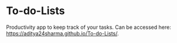 # To-do-Lists
Productivity app to keep track of your tasks. Can be accessed here: https://aditya24sharma.github.io/To-do-Lists/.
